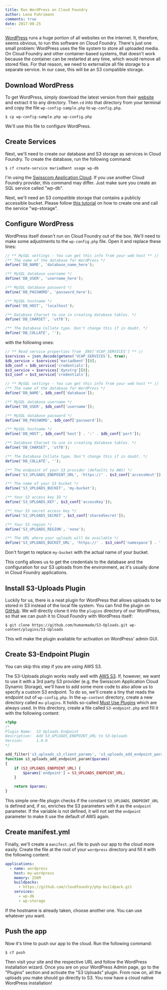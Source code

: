 ```yaml
---
title: Run WordPress on Cloud Foundry
author: Lena Fuhrimann
comments: true
date: 2017-08-25
---
```


[WordPress](https://wordpress.org/) runs a huge portion of all websites on the internet. It, therefore, seems obvious, to run this software on Cloud Foundry. There's just one small problem: WordPress uses the file system to store all uploaded media. On Cloud Foundry and other container-based systems, that doesn't work because the container can be restarted at any time, which would remove all stored files. For that reason, we need to externalize all file storage to a separate service. In our case, this will be an S3 compatible storage.

## Download WordPress

To get WordPress, simply download the latest version from their [website](https://wordpress.org/download/) and extract it to any directory. Then `cd` into that directory from your terminal and copy the file `wp-config-sample.php` to `wp-config.php`.

```shell
$ cp wp-config-sample.php wp-config.php
```

We'll use this file to configure WordPress.

## Create Services

Next, we'll need to create our database and S3 storage as services in Cloud Foundry. To create the database, run the following command:

```shell
$ cf create-service mariadbent usage wp-db
```

I'm using the [Swisscom Application Cloud](https://developer.swisscom.com/). If you use another Cloud Foundry provider, this command may differ. Just make sure you create an SQL service called "wp-db".

Next, we'll need an S3 compatible storage that contains a publicly accessible bucket. Please follow [this tutorial](/manage-buckets-on-cloud-foundry-s3-services/) on how to create one and call the service "wp-storage".

## Configure WordPress

WordPress itself doesn't run on Cloud Foundry out of the box. We'll need to make some adjustments to the `wp-config.php` file. Open it and replace these lines:

```php
// ** MySQL settings - You can get this info from your web host ** //
/** The name of the database for WordPress */
define('DB_NAME', 'database_name_here');

/** MySQL database username */
define('DB_USER', 'username_here');

/** MySQL database password */
define('DB_PASSWORD', 'password_here');

/** MySQL hostname */
define('DB_HOST', 'localhost');

/** Database Charset to use in creating database tables. */
define('DB_CHARSET', 'utf8');

/** The Database Collate type. Don't change this if in doubt. */
define('DB_COLLATE', '');
```

with the following ones:

```php
// ** Read service properties from _ENV['VCAP_SERVICES'] ** //
$services = json_decode(getenv('VCAP_SERVICES'), true);
$db_service = $services['mariadbent'][0];
$db_conf = $db_service['credentials'];
$s3_service = $services['dynstrg'][0];
$s3_conf = $s3_service['credentials'];

// ** MySQL settings - You can get this info from your web host ** //
/** The name of the database for WordPress */
define('DB_NAME', $db_conf['database']);

/** MySQL database username */
define('DB_USER', $db_conf['username']);

/** MySQL database password */
define('DB_PASSWORD', $db_conf['password']);

/** MySQL hostname */
define('DB_HOST', $db_conf['host'] . ':' . $db_conf['port']);

/** Database Charset to use in creating database tables. */
define('DB_CHARSET', 'utf8');

/** The Database Collate type. Don't change this if in doubt. */
define('DB_COLLATE', '');

/** The endpoint of your S3 provider (defaults to AWS) */
define('S3_UPLOADS_ENDPOINT_URL', 'https://' . $s3_conf['accessHost']);

/** The name of your S3 bucket */
define('S3_UPLOADS_BUCKET', 'my-bucket');

/** Your S3 access key ID */
define('S3_UPLOADS_KEY', $s3_conf['accessKey']);

/** Your S3 secret access key */
define('S3_UPLOADS_SECRET', $s3_conf['sharedSecret']);

/** Your S3 region */
define('S3_UPLOADS_REGION', 'none');

/** The URL where your uploads will be available */
define('S3_UPLOADS_BUCKET_URL', 'https://' . $s3_conf['namespace'] . '.ds11s3ns.swisscom.com/' . S3_UPLOADS_BUCKET);
```

Don't forget to replace `my-bucket` with the actual name of your bucket.

This config allows us to get the credentials to the database and the configuration for our S3 uploads from the environment, as it's usually done in Cloud Foundry applications.

## Install S3-Uploads Plugin

Luckily for us, there is a neat plugin for WordPress that allows uploads to be stored in S3 instead of the local file system. You can find the plugin on [GitHub](https://github.com/humanmade/S3-Uploads). We will directly clone it into the `plugins` directory of our WordPress, so that we can push it to Cloud Foundry with WordPress itself:

```shell
$ git clone https://github.com/humanmade/S3-Uploads.git wp-content/plugins/S3-Uploads
```

This will make the plugin available for activation on WordPress' admin GUI.

## Create S3-Endpoint Plugin

You can skip this step if you are using AWS S3.

The S3-Uploads plugin works really well with [AWS S3](https://aws.amazon.com/s3/). If, however, we want to use it with a 3rd party S3 provider (e.g. the Swisscom Application Cloud Dynamic Storage), we'll have to add some more code to also allow us to specify a custom S3 endpoint. To do so, we'll create a tiny that reads the endpoint out of `wp-config.php`. In the `wp-content` directory, create a new directory called `mu-plugins`. It holds so-called [Must Use Plugins](https://codex.wordpress.org/Must_Use_Plugins) which are always used. In this directory, create a file called `S3-endpoint.php` and fill it with the following content:

```php
<?php
/*
Plugin Name:  S3 Uploads Endpoint
Description:  Add S3_UPLOADS_ENDPOINT_URL to S3-Uploads
Version:      1.0.0
*/

add_filter('s3_uploads_s3_client_params', 's3_uploads_add_endpoint_param');
function s3_uploads_add_endpoint_param($params)
{
    if (S3_UPLOADS_ENDPOINT_URL) {
        $params['endpoint'] = S3_UPLOADS_ENDPOINT_URL;
    }

    return $params;
}
```

This simple one-file plugin checks if the constant `S3_UPLOADS_ENDPOINT_URL` is defined and, if so, enriches the S3 parameters with it as the `endpoint` parameter. If the variable is not defined, it will not set the `endpoint` parameter to make it use the default of AWS again.

## Create manifest.yml

Finally, we'll create a `manifest.yml` file to push our app to the cloud more easily. Create the file at the root of your `wordpress` directory and fill it with the following content:

```yaml
applications:
  - name: wordpress
    host: my-wordpress
    memory: 256M
    buildpacks:
      - https://github.com/cloudfoundry/php-buildpack.git
    services:
      - wp-db
      - wp-storage
```

If the hostname is already taken, choose another one. You can use whatever you want.

## Push the app

Now it's time to push our app to the cloud. Run the following command:

```shell
$ cf push
```

Then visit your site and the respective URL and follow the WordPress installation wizard. Once you are on your WordPress Admin page, go to the "Plugins" section and activate the "S3 Uploads" plugin. From now on, all the uploads you make should go directly to S3. You now have a cloud native WordPress installation!
